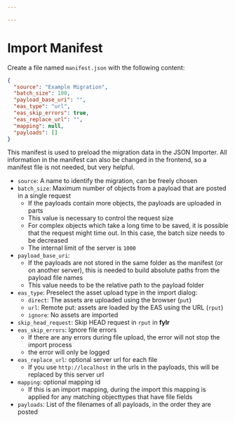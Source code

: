 ```yaml
---

---
```


# Import Manifest

Create a file named `manifest.json` with the following content:

```json
{
  "source": "Example Migration",
  "batch_size": 100,
  "payload_base_uri": "",
  "eas_type": "url",
  "eas_skip_errors": true,
  "eas_replace_url": "",
  "mapping": null,
  "payloads": []
}
```

This manifest is used to preload the migration data in the JSON Importer. All information in the manifest can also be changed in the frontend, so a manifest file is not needed, but very helpful.

* `source`: A name to identify the migration, can be freely chosen
* `batch_size`: Maximum number of objects from a payload that are posted in a single request
  * If the payloads contain more objects, the payloads are uploaded in parts
  * This value is necessary to control the request size
  * For complex objects which take a long time to be saved, it is possible that the request might time out. In this case, the batch size needs to be decreased
  * The internal limit of the server is `1000`
* `payload_base_uri`:
  * If the payloads are not stored in the same folder as the manifest (or on another server), this is needed to build absolute paths from the payload file names
  * This value needs to be the relative path to the payload folder
* `eas_type`: Preselect the asset upload type in the import dialog:
  * `direct`: The assets are uploaded using the browser (`put`)
  * `url`: Remote put: assets are loaded by the EAS using the URL (`rput`)
  * `ignore`: No assets are imported
* `skip_head_request`: Skip HEAD request in `rput` in **fylr**
* `eas_skip_errors`: Ignore file errors
  * If there are any errors during file upload, the error will not stop the import process
  * the error will only be logged
* `eas_replace_url`: optional server url for each file
  * If you use `http://localhost` in the urls in the payloads, this will be replaced by this server url
* `mapping`: optional mapping id
  * If this is an import mapping, during the import this mapping is applied for any matching objecttypes that have file fields
* `payloads`: List of the filenames of all payloads, in the order they are posted
